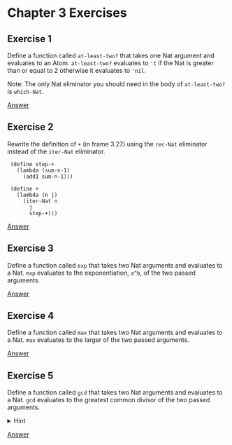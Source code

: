 # Chapter 3 Exercises

## Exercise 1

Define a function called `at-least-two?` that takes one Nat argument and evaluates to an Atom.
`at-least-two?` evaluates to `'t` if the Nat is greater than or equal to 2 otherwise it evaluates to `'nil`.

Note: The only Nat eliminator you should need in the body of `at-least-two?` is `which-Nat`.

[Answer](./chapter3-1-at-least-two.rkt)

## Exercise 2

Rewrite the definition of `+` (in frame 3.27) using the `rec-Nat` eliminator instead of the `iter-Nat` eliminator.

```
 (define step-+
   (lambda (sum-n-1)
     (add1 sum-n-1)))

 (define +
   (lambda (n j)
     (iter-Nat n
       j
       step-+)))
```
  
[Answer](./chapter3-2-plus.rkt)

## Exercise 3

Define a function called `exp` that takes two Nat arguments and evaluates to a Nat. `exp` evaluates to the exponentiation, `a^b`, of the two passed arguments.

[Answer](./chapter3-3-power.rkt)

## Exercise 4

Define a function called `max` that takes two Nat arguments and evaluates to a Nat. `max` evaluates to the larger of the two passed arguments.

[Answer](./chapter3-4-max.rkt)

## Exercise 5
Define a function called `gcd` that takes two Nat arguments and evaluates to a
Nat. `gcd` evaluates to the greatest common divisor of the two passed arguments.

<details>
<summary>Hint</summary>
<br>
You might find this resource helpful: https://www.andrew.cmu.edu/user/kk3n/recursionclass/chap2.pdf.
</details>

[Answer](./chapter3-5-gcd.rkt)